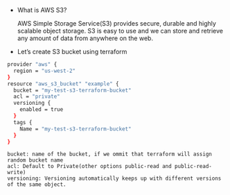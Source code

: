 * What is AWS S3?

    AWS Simple Storage Service(S3) provides secure, durable and highly scalable object storage. S3 is easy to use and we can store and retrieve any amount of data from anywhere on the web.

* Let’s create S3 bucket using terraform

```sh
provider "aws" {
  region = "us-west-2"
}
resource "aws_s3_bucket" "example" {
  bucket = "my-test-s3-terraform-bucket"
  acl = "private"
  versioning {
    enabled = true
  }
  tags {
    Name = "my-test-s3-terraform-bucket"
  }
}
```

    bucket: name of the bucket, if we ommit that terraform will assign random bucket name
    acl: Default to Private(other options public-read and public-read-write)
    versioning: Versioning automatically keeps up with different versions of the same object.

